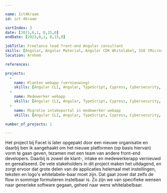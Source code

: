 ```yaml
---

name: Ict4Kraam
id: ict-4kraam

sortIndex: 3
date: [2021,6,1, 8,15,0]
endDate: [2023,0,1, 8,15,0]

jobTitle: Freelance lead front-end Angular consultant
skills: [Angular, Angular Material, Angular CDK Whitelabel, SSO (Microsoft O365)]
location: Arnhem

references:

projects:
  -
    name: Klanten webapp (vernieuwing)
    skills: [Angular CLI, Angular, TypeScript, Cypress, Cybersecurity, OWASP]
  -
    name: Medewerker webapp
    skills: [Angular CLI, Angular, TypeScript, Cypress, Cybersecurity, OWASP]
  -
    name: Migratie intakeportal in medewerker webapp
    skills: [Angular CLI, Angular, TypeScript, Cypress, Cybersecurity, OWASP]

number_of_projects: 1

---
```


Het project bij Facet is later opgepakt door een nieuwe organisatie en daarbij ben ik aangehaakt om het nieuwe platformen (op basis hiervan) vorm te gaan geven, tezamen met een team van andere front-end developers. Daarbij is zowel de klant-, intake en medewerkerapp vernieuwd en gerealiseerd. De vele stakeholders in dit project maken het uitdagend, en zorgt ervoor dat grote delen van de applicaties helemaal met instellingen, teksten en logo's whitelabele-baar moet zijn. Dat gaat zover dat zelfs de flow in sommige formulieren instelbaar is. Zo zijn we van specifieke wensen naar generieke software gegaan, geheel naar wens whitelabelbaar.
